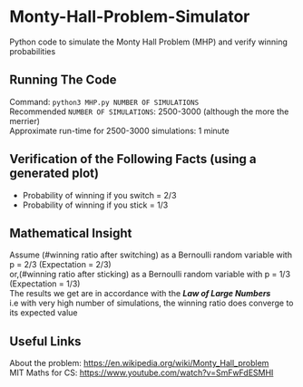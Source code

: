 # Monty-Hall-Problem-Simulator


Python code to simulate the Monty Hall Problem (MHP) and verify winning probabilities<br />
   
## **Running The Code** <br />
Command: ```python3 MHP.py NUMBER OF SIMULATIONS``` <br />
Recommended ```NUMBER OF SIMULATIONS```: 2500-3000 (although the more the merrier)<br />
Approximate run-time for 2500-3000 simulations: 1 minute<br />

## Verification of the Following Facts (using a generated plot)<br />
   
- Probability of winning if you switch = 2/3<br />
- Probability of winning if you stick = 1/3<br />

## Mathematical Insight<br />
Assume (#winning ratio after switching) as a Bernoulli random variable with p = 2/3 (Expectation = 2/3)<br />
or,(#winning ratio after sticking) as a Bernoulli random variable with p = 1/3 (Expectation = 1/3)<br />
The results we get are in accordance with the ***Law of Large Numbers***<br /> i.e with very high number of simulations, the winning ratio does converge to its expected value
   
## Useful Links <br />
About the problem: https://en.wikipedia.org/wiki/Monty_Hall_problem <br />
MIT Maths for CS: https://www.youtube.com/watch?v=SmFwFdESMHI
   
